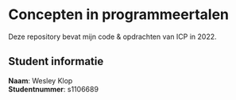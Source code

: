 # Concepten in programmeertalen

Deze repository bevat mijn code & opdrachten van ICP in 2022.

## Student informatie

**Naam**: Wesley Klop  
**Studentnummer**: s1106689
